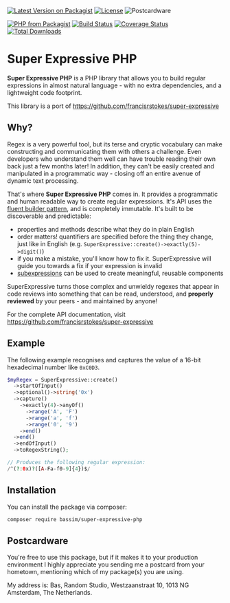 [![Latest Version on Packagist](https://img.shields.io/packagist/v/bassim/super-expressive-php.svg?style=for-the-badge)](https://packagist.org/packages/super-expressive-php)
[![License](https://img.shields.io/github/license/bassim/super-expressive-php?style=for-the-badge)](https://github.com/super-expressive-php/blob/master/LICENSE.md)
![Postcardware](https://img.shields.io/badge/Postcardware-%F0%9F%92%8C-197593?style=for-the-badge)

[![PHP from Packagist](https://img.shields.io/packagist/php-v/bassim/super-expressive-php?style=flat-square)](https://packagist.org/packages/super-expressive-php)
[![Build Status](https://img.shields.io/github/workflow/status/bassim/super-expressive-php/run-tests?label=tests&style=flat-square)](https://github.com/super-expressive-php/actions?query=workflow%3Arun-tests)
[![Coverage Status](https://coveralls.io/repos/github/bassim/super-expressive-php/badge.svg?branch=master)](https://coveralls.io/github/bassim/super-expressive-php?branch=master)
[![Total Downloads](https://img.shields.io/packagist/dt/bassim/super-expressive-php.svg?style=flat-square)](https://packagist.org/packages/super-expressive-php)

# Super Expressive PHP

**Super Expressive PHP** is a PHP library that allows you to build regular expressions in almost natural language - with no extra dependencies, and a lightweight code footprint.

This library is a port of https://github.com/francisrstokes/super-expressive

## Why?

Regex is a very powerful tool, but its terse and cryptic vocabulary can make constructing and communicating them with others a challenge. Even developers who understand them well can have trouble reading their own back just a few months later! In addition, they can't be easily created and manipulated in a programmatic way - closing off an entire avenue of dynamic text processing.

That's where **Super Expressive PHP** comes in. It provides a programmatic and human readable way to create regular expressions. It's API uses the [fluent builder pattern](https://en.wikipedia.org/wiki/Fluent_interface), and is completely immutable. It's built to be discoverable and predictable:

- properties and methods describe what they do in plain English
- order matters! quantifiers are specified before the thing they change, just like in English (e.g. `SuperExpressive::create()->exactly(5)->digit()`)
- if you make a mistake, you'll know how to fix it. SuperExpressive will guide you towards a fix if your expression is invalid
- [subexpressions](https://github.com/francisrstokes/super-expressive#subexpressionexpr-opts) can be used to create meaningful, reusable components

SuperExpressive turns those complex and unwieldy regexes that appear in code reviews into something that can be read, understood, and **properly reviewed** by your peers - and maintained by anyone!

For the complete API documentation, visit https://github.com/francisrstokes/super-expressive

## Example

The following example recognises and captures the value of a 16-bit hexadecimal number like `0xC0D3`.

```php
$myRegex = SuperExpressive::create()
  ->startOfInput()
  ->optional()->string('0x')
  ->capture()
    ->exactly(4)->anyOf()
      ->range('A', 'F')
      ->range('a', 'f')
      ->range('0', '9')
    ->end()
  ->end()
  ->endOfInput()
  ->toRegexString();

// Produces the following regular expression:
/^(?:0x)?([A-Fa-f0-9]{4})$/
```

## Installation

You can install the package via composer:

```bash
composer require bassim/super-expressive-php
```

## Postcardware

You're free to use this package, but if it makes it to your production environment I highly appreciate you sending me a postcard from your hometown, mentioning which of my package(s) you are using.

My address is: Bas, Random Studio, Westzaanstraat 10, 1013 NG Amsterdam, The Netherlands.
